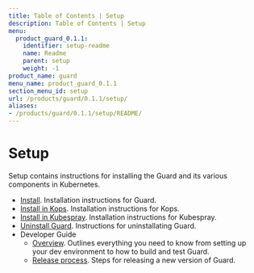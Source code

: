 ```yaml
---
title: Table of Contents | Setup
description: Table of Contents | Setup
menu:
  product_guard_0.1.1:
    identifier: setup-readme
    name: Readme
    parent: setup
    weight: -1
product_name: guard
menu_name: product_guard_0.1.1
section_menu_id: setup
url: /products/guard/0.1.1/setup/
aliases:
- /products/guard/0.1.1/setup/README/
---
```


# Setup

Setup contains instructions for installing the Guard and its various components in Kubernetes.

- [Install](/products/guard/0.1.1/setup/install). Installation instructions for Guard.
- [Install in Kops](/products/guard/0.1.1/setup/install-kops). Installation instructions for Kops.
- [Install in Kubespray](/products/guard/0.1.1/setup/install-kubespray). Installation instructions for Kubespray.
- [Uninstall Guard](/products/guard/0.1.1/setup/uninstall). Instructions for uninstallating Guard.
- Developer Guide
  - [Overview](/products/guard/0.1.1/setup/developer-guide/overview). Outlines everything you need to know from setting up your dev environment to how to build and test Guard.
  - [Release process](/products/guard/0.1.1/setup/developer-guide/release). Steps for releasing a new version of Guard.
